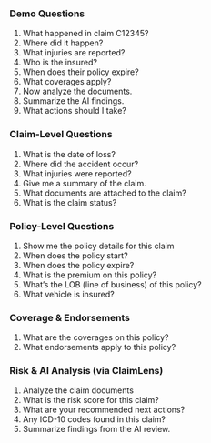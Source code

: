 ### Demo Questions 
1. What happened in claim C12345?
2. Where did it happen?
3. What injuries are reported?
4. Who is the insured?
5. When does their policy expire?
6. What coverages apply?
7. Now analyze the documents.
8. Summarize the AI findings.
9. What actions should I take?


### Claim-Level Questions
1. What is the date of loss?
2. Where did the accident occur?
3. What injuries were reported?
4. Give me a summary of the claim.
5. What documents are attached to the claim?
6. What is the claim status?

### Policy-Level Questions
1. Show me the policy details for this claim
2. When does the policy start?
3. When does the policy expire?
4. What is the premium on this policy?
5. What’s the LOB (line of business) of this policy?
6. What vehicle is insured?

### Coverage & Endorsements
1. What are the coverages on this policy?
2. What endorsements apply to this policy?

### Risk & AI Analysis (via ClaimLens)
1. Analyze the claim documents
2. What is the risk score for this claim?
3. What are your recommended next actions?
4. Any ICD-10 codes found in this claim?
5. Summarize findings from the AI review.